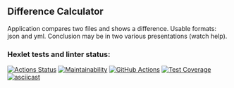 ## Difference Calculator
Application compares two files and shows a difference.
Usable formats: json and yml.
Conclusion may be in two various presentations (watch help). 
### Hexlet tests and linter status:
[![Actions Status](https://github.com/KrylovMikhail1985/java-project-lvl2/workflows/hexlet-check/badge.svg)](https://github.com/KrylovMikhail1985/java-project-lvl2/actions)
[![Maintainability](https://api.codeclimate.com/v1/badges/db5cdb8223e5c365b028/maintainability)](https://codeclimate.com/github/KrylovMikhail1985/java-project-lvl2/maintainability)
[![GitHub Actions](https://github.com/KrylovMikhail1985/java-project-lvl2/actions/workflows/github-actions.yml/badge.svg)](https://github.com/KrylovMikhail1985/java-project-lvl2/actions/workflows/github-actions.yml)
[![Test Coverage](https://api.codeclimate.com/v1/badges/db5cdb8223e5c365b028/test_coverage)](https://codeclimate.com/github/KrylovMikhail1985/java-project-lvl2/test_coverage)
[![asciicast](https://asciinema.org/a/RW4Noc2u5QazaELjdlUgtQed6.svg)](https://asciinema.org/a/RW4Noc2u5QazaELjdlUgtQed6)

